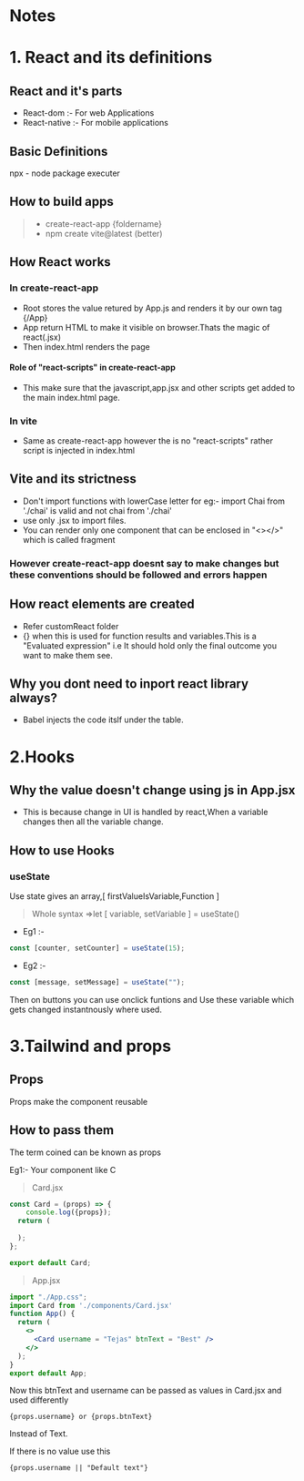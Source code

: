 # Notes 

# 1. React and its definitions
## React and it's parts
- React-dom :- For web Applications
- React-native :- For mobile applications

## Basic Definitions
npx - node package executer

## How to build apps
> - create-react-app {foldername}
> - npm create vite@latest (better)

## How React works

### In create-react-app  
- Root stores the value retured by App.js and renders it by our own tag {/App}
- App return HTML to make it visible on browser.Thats the magic of react(.jsx)
- Then index.html renders the page

#### Role of "react-scripts" in create-react-app
- This make sure that the javascript,app.jsx and other scripts get added to the main index.html page.

### In vite
- Same as create-react-app however the is no "react-scripts" rather script is injected in index.html 

## Vite and its strictness
- Don't import functions with lowerCase letter for eg:- import Chai from './chai' is valid and not chai from './chai'
- use only .jsx to import files.
- You can render only one component that can be enclosed in "<></>" which is called fragment

### However create-react-app doesnt say to make changes but these conventions should be followed and errors happen

## How react elements are created 
- Refer customReact folder
- {} when this is used for function results and variables.This is a "Evaluated expression" i.e It should hold only the final outcome you want to make them see. 

## Why you dont need to inport react library always?
- Babel injects the code itslf under the table.

# 2.Hooks
## Why the value doesn't change using js in App.jsx

- This is because change in UI is handled by react,When a variable changes then all the variable change.

## How to use Hooks

### useState

Use state gives an array,[ firstValueIsVariable,Function ]

> Whole syntax =>let [ variable, setVariable ] = useState()

- Eg1 :-  
```jsx
const [counter, setCounter] = useState(15);
 ```
- Eg2 :- 
```jsx 
const [message, setMessage] = useState("");
```
Then on buttons you can use onclick funtions and Use these variable which gets changed instantnously where used.

# 3.Tailwind and props
## Props
Props make the component reusable

## How to pass them
The term coined can be known as props

Eg1:- Your component like C
>Card.jsx

```jsx
const Card = (props) => {
    console.log({props});
  return (
    
  );
};

export default Card;
```
> App.jsx
```jsx
import "./App.css";
import Card from './components/Card.jsx'
function App() {
  return (
    <>
      <Card username = "Tejas" btnText = "Best" />
    </>
  );
}
export default App;

```
Now this btnText and username can be passed as values in Card.jsx and used differently
```
{props.username} or {props.btnText}
```
Instead of Text.

If there is no value use this
```
{props.username || "Default text"}
```

